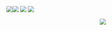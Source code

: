 <img src="https://cdn.discordapp.com/attachments/823953635347398686/941834213701845062/AHHHH..PNG" /><img src="https://cdn.discordapp.com/attachments/823953635347398686/941834214091948032/Unfortunatly_yes.PNG" />
<img src="https://cdn.discordapp.com/attachments/823953635347398686/941834214725263400/Becomes_the_bitches.PNG" />
<img src="https://cdn.discordapp.com/attachments/823953635347398686/941834214989512755/Capture.PNG" />
<p align="center">
<img src="https://cdn.discordapp.com/attachments/823953635347398686/941834215207628800/Bitches.PNG" />
</p>

